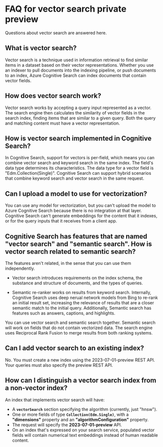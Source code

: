 # FAQ for vector search private preview

Questions about vector search are answered here.

## What is vector search? 

Vector search is a technique used in information retrieval to find similar items in a dataset based on their vector representations. Whether you use an indexer to pull documents into the indexing pipeline, or push documents to an index, Azure Cognitive Search can index documents that contain vector fields.

## How does vector search work? 

Vector search works by accepting a query input represented as a vector. The search engine then calculates the similarity of vector fields in the search index, finding items that are similar to a given query. Both the query and matching content must have a vector representation.

## How is vector search implemented in Cognitive Search?

In Cognitive Search, support for vectors is per-field, which means you can combine vector search and keyword search in the same index. The field's data type determines its characteristics. The data type for a vector field is "Edm.Collection(Single)". Cognitive Search can support hybrid scenarios that combine keyword search and vector search in the same request.

## Can I upload a model to use for vectorization?

You can use any model for vectorization, but you can't upload the model to Azure Cognitive Search because there is no integration at that layer. Cognitive Search can't generate embeddings for the content that it indexes, or for the query inputs that it receives from a client app.

## Cognitive Search has features that are named "vector search" and "semantic search". How is vector search related to semantic search?

The features aren't related, in the sense that you can use them independently. 

+ Vector search introduces requirements on the index schema, the substance and structure of documents, and the types of queries.

+ Semantic re-ranker works on results from keyword search. Internally, Cognitive Search uses deep nerual network models from Bing to re-rank an initial result set, increasing the relevance of results that are a closer semantic match to the initial query. Additionally, Semantic search has features such as answers, captions, and highlights.

You can use vector search and semantic search together. Semantic search will work on fields that do not contain vectorized data. The search engine uses Reciprocal Rank Fusion to merge results from both ranking systems.

## Can I add vector search to an existing index?

No. You must create a new index using the 2023-07-01-preview REST API. Your queries must also specify the preview REST API.

## How can I distinguish a vector search index from a non-vector index?

An index that implements vector search will have:

+ A **`vectorSearch`** section specifying the algorithm (currently, just "hnsw").
+ One or more fields of type **`Collection(Edm.Single)`**, with a **"dimensions"** property and an **"algorithmConfiguration"** property.
+ The request will specify the **2023-07-01-preview** API.
+ On an index that's expressed on your search service, populated vector fields will contain numerical text embeddings instead of human readable content.
